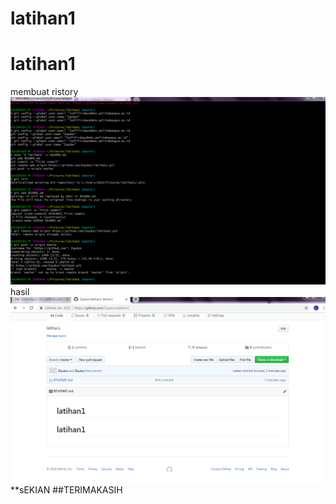 # latihan1
# latihan1
membuat ristory
![1](https://raw.githubusercontent.com/Zaydun/latihan1/master/o.PNG)
hasil
![2](https://raw.githubusercontent.com/Zaydun/latihan1/master/p.PNG)
**sEKIAN
##TERIMAKASIH